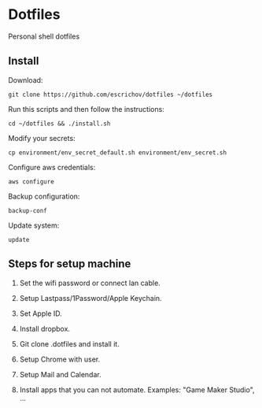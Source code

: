 # Dotfiles

Personal shell dotfiles

## Install

Download:

```
git clone https://github.com/escrichov/dotfiles ~/dotfiles
```

Run this scripts and then follow the instructions:

```
cd ~/dotfiles && ./install.sh
```

Modify your secrets:

```
cp environment/env_secret_default.sh environment/env_secret.sh
```

Configure aws credentials:

```
aws configure
```

Backup configuration:

```
backup-conf
```

Update system:

```
update
```

## Steps for setup machine


1. Set the wifi password or connect lan cable.

2. Setup Lastpass/1Password/Apple Keychain.

3. Set Apple ID. 

4. Install dropbox.

5. Git clone .dotfiles and install it. 

6. Setup Chrome with user. 

7. Setup Mail and Calendar. 

8. Install apps that you can not automate. Examples: "Game Maker Studio", ...
